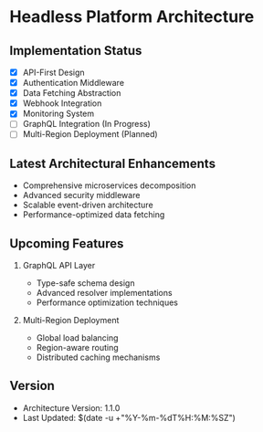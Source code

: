 # Headless Platform Architecture

## Implementation Status
- [x] API-First Design
- [x] Authentication Middleware
- [x] Data Fetching Abstraction
- [x] Webhook Integration
- [x] Monitoring System
- [ ] GraphQL Integration (In Progress)
- [ ] Multi-Region Deployment (Planned)

## Latest Architectural Enhancements
- Comprehensive microservices decomposition
- Advanced security middleware
- Scalable event-driven architecture
- Performance-optimized data fetching

## Upcoming Features
1. GraphQL API Layer
   - Type-safe schema design
   - Advanced resolver implementations
   - Performance optimization techniques

2. Multi-Region Deployment
   - Global load balancing
   - Region-aware routing
   - Distributed caching mechanisms

## Version
- Architecture Version: 1.1.0
- Last Updated: $(date -u +"%Y-%m-%dT%H:%M:%SZ")
